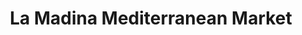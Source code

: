 ---
title: "La Madina Mediterranean Market"
url: /pittsburgh/la-madina-mediterranean-market/
shop: Lebensmittel
---